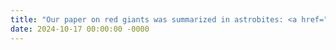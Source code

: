 ```yaml
---
title: "Our paper on red giants was summarized in astrobites: <a href="https://astrobites.org/2024/10/17/template-post-33/" target="_blank">Are Giant Stars Stealing Lithium from Their Neighbours?</a>"
date: 2024-10-17 00:00:00 -0000
---
```


